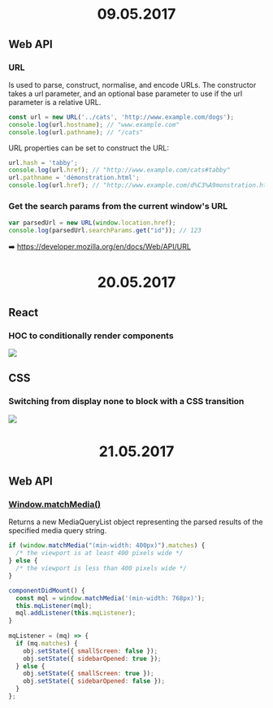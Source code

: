<h1 align="center">09.05.2017</h1>

## Web API

### URL

Is used to parse, construct, normalise, and encode URLs.
The constructor takes a url parameter, and an optional base parameter to use if the url parameter is a relative URL.

```js
const url = new URL('../cats', 'http://www.example.com/dogs');
console.log(url.hostname); // "www.example.com"
console.log(url.pathname); // "/cats"
```

URL properties can be set to construct the URL:

```js
url.hash = 'tabby';
console.log(url.href); // "http://www.example.com/cats#tabby"
url.pathname = 'démonstration.html';
console.log(url.href); // "http://www.example.com/d%C3%A9monstration.html"
```

### Get the search params from the current window's URL

```js
var parsedUrl = new URL(window.location.href);
console.log(parsedUrl.searchParams.get("id")); // 123
```

:arrow_right: https://developer.mozilla.org/en/docs/Web/API/URL

<h1 align="center">20.05.2017</h1>

## React

### HOC to conditionally render components

![](https://pbs.twimg.com/media/DAJOO8UUIAAvsf3.jpg:large)

## CSS

### Switching from display none to block with a CSS transition

![](https://pbs.twimg.com/media/DANxOXjV0AAcxXT.png)

<h1 align="center">21.05.2017</h1>

## Web API

### [Window.matchMedia()](https://developer.mozilla.org/en-US/docs/Web/API/Window/matchMedia)

Returns a new MediaQueryList object representing the parsed results of the specified media query string.

```js
if (window.matchMedia("(min-width: 400px)").matches) {
  /* the viewport is at least 400 pixels wide */
} else {
  /* the viewport is less than 400 pixels wide */
}
```
```js
componentDidMount() {
  const mql = window.matchMedia('(min-width: 768px)');
  this.mqListener(mql);
  mql.addListener(this.mqListener);
}
  
mqListener = (mq) => {
  if (mq.matches) {
    obj.setState({ smallScreen: false });
    obj.setState({ sidebarOpened: true });
  } else {
    obj.setState({ smallScreen: true });
    obj.setState({ sidebarOpened: false });
  }
};
```
